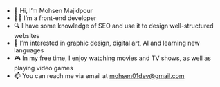 - 👋 Hi, I’m Mohsen Majidpour
- 👨‍💻 I’m a front-end developer
- 🔍 I have some knowledge of SEO and use it to design well-structured websites
- 👀 I’m interested in graphic design, digital art, AI and learning new languages
- 🎮 In my free time, I enjoy watching movies and TV shows, as well as playing video games
- 📫 You can reach me via email at mohsen01dev@gmail.com
